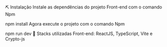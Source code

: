 ⛏️ Instalação
Instale as dependências do projeto Front-end com o comando Npm

  npm install
Agora execute o projeto com o comando Npm

  npm run dev
💎 Stacks utilizadas
Front-end: ReactJS, TypeScript, Vite e Crypto-js
